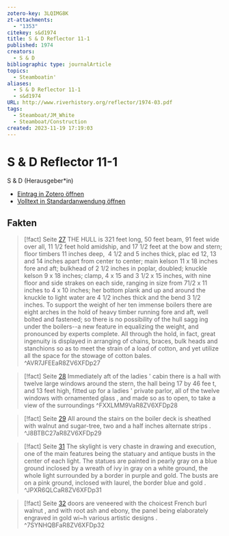 ```yaml
---
zotero-key: 3LQIMG8K
zt-attachments:
  - "1353"
citekey: s&d1974
title: S & D Reflector 11-1
published: 1974
creators:
  - S & D
bibliographic type: journalArticle
topics:
  - Steamboatin'
aliases:
  - S & D Reflector 11-1
  - s&d1974
URL: http://www.riverhistory.org/reflector/1974-03.pdf
tags:
  - Steamboat/JM_White
  - Steamboat/Construction
created: 2023-11-19 17:19:03
---
```

# S & D Reflector 11-1
S & D (Herausgeber\*in)

- [Eintrag in Zotero öffnen](zotero://select/library/items/3LQIMG8K) 
- [Volltext in Standardanwendung öffnen](<file:///C:/Users/mittelba/Zotero/miba/storage/R8ZV6XFD/1974_S%20&%20D%20Reflector.pdf>)


## Fakten
> [!fact]  Seite [27](zotero://open-pdf/library/items/R8ZV6XFD?page=27&annotation=AVR7JFEE)
> THE HULL is 321 feet long, 50 feet beam, 91 feet wide over all, 11 1/2 feet hold amidship, and 17 1/2 feet at the bow and stern; floor timbers 11 inches deep,  4 1/2 and 5 inches thick, plac ed 12, 13 and 14 inches apart from center to center; main kelson 11 x 18 inches fore and aft; bulkhead of 2 1/2 inches in poplar, doubled; knuckle kelson 9 x 18 inches; clamp, 4 x 15 and 3 1/2 x 15 inches, with nine floor and side strakes on each side, ranging in size from 71/2 x 11 inches to 4 x 10 inches; her bottom plank and up and around the knuckle to light water are 4 1/2 inches thick and the bend 3 1/2 inches. To support the weight of her ten immense boilers there are eight arches in the hold of heavy timber running fore and aft, well bolted and fastened; so there is no possibility of the hull sagg ing under the boilers--a new feature in equalizing the weight, and pronounced by experts complete. All through the hold, in fact, great ingenuity is displayed in arranging of chains, braces, bulk heads and stanchions so as to meet the strain of a load of cotton, and yet utilize all the space for the stowage of cotton bales.
> ^AVR7JFEEaR8ZV6XFDp27

> [!fact]  Seite [28](zotero://open-pdf/library/items/R8ZV6XFD?page=28&annotation=FXXLMM9V)
> Immediately aft of the ladies ' cabin there is a hall with twelve large windows around the stern, the hall being 17 by 46 fee t, and 13 feet high, fitted up for a ladies ' private parlor, all of the twelve windows with ornamented glass , and made so as to open, to take a view of the surroundings
> ^FXXLMM9VaR8ZV6XFDp28

> [!fact]  Seite [29](zotero://open-pdf/library/items/R8ZV6XFD?page=29&annotation=J8BTBC27)
> All around the stairs on the boiler deck is sheathed with walnut and sugar-tree, two and a half inches alternate strips .
> ^J8BTBC27aR8ZV6XFDp29

> [!fact]  Seite [31](zotero://open-pdf/library/items/R8ZV6XFD?page=31&annotation=JPXR6QLC)
> The skylight is very chaste in drawing and execution, one of the main features being the statuary and antique busts in the center of each light. The statues are painted in pearly gray on a blue ground inclosed by a wreath of ivy in gray on a white ground, the whole light surrounded by a border in purple and gold. The busts are on a pink ground, inclosed with laurel, the border blue and gold .
> ^JPXR6QLCaR8ZV6XFDp31

> [!fact]  Seite [32](zotero://open-pdf/library/items/R8ZV6XFD?page=32&annotation=7SYNHQBF)
> doors are veneered with the choicest French burl walnut , and with root ash and ebony, the panel being elaborately engraved in gold wi~h various artistic designs .
> ^7SYNHQBFaR8ZV6XFDp32

